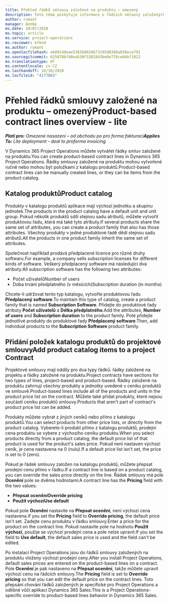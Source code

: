```yaml
---
title: Přehled řádků smlouvy založené na produktu – omezený
description: Toto téma poskytuje informace o řádcích smlouvy založených na produktu.
author: rumant
manager: Annbe
ms.date: 10/07/2020
ms.topic: article
ms.service: project-operations
ms.reviewer: kfend
ms.author: rumant
ms.openlocfilehash: eb09140eae5383b882db73195d0360a836ece791
ms.sourcegitcommit: 625878bf48ea530f3381843be0e778cebbbf1922
ms.translationtype: HT
ms.contentlocale: cs-CZ
ms.lasthandoff: 10/30/2020
ms.locfileid: "4177863"
---
```

# <a name="product-based-contract-lines-overview---lite"></a><span data-ttu-id="ee099-103">Přehled řádků smlouvy založené na produktu – omezený</span><span class="sxs-lookup"><span data-stu-id="ee099-103">Product-based contract lines overview - lite</span></span>

<span data-ttu-id="ee099-104">_**Platí pro:** Omezené nasazení – od obchodu po pro forma fakturaci_</span><span class="sxs-lookup"><span data-stu-id="ee099-104">_**Applies To:** Lite deployment - deal to proforma invoicing_</span></span>

<span data-ttu-id="ee099-105">V Dynamics 365 Project Operations můžete vytvářet řádky smluv založené na produktu.</span><span class="sxs-lookup"><span data-stu-id="ee099-105">You can create product-based contract lines in Dynamics 365 Project Operations.</span></span> <span data-ttu-id="ee099-106">Řádky smlouvy založené na produktu mohou vytvořené ručně nebo mohou být položkami z katalogu produktů.</span><span class="sxs-lookup"><span data-stu-id="ee099-106">Product-based contract lines can be manually created lines, or they can be items from the product catalog.</span></span>

## <a name="product-catalog"></a><span data-ttu-id="ee099-107">Katalog produktů</span><span class="sxs-lookup"><span data-stu-id="ee099-107">Product catalog</span></span>

<span data-ttu-id="ee099-108">Produkty v katalogu produktů aplikace mají výchozí jednotku a skupinu jednotek.</span><span class="sxs-lookup"><span data-stu-id="ee099-108">The products in the product catalog have a default unit and unit group.</span></span> <span data-ttu-id="ee099-109">Pokud několik produktů sdílí stejnou sadu atributů, můžete vytvořit produktovou řadu, která má také tyto atributy.</span><span class="sxs-lookup"><span data-stu-id="ee099-109">If several products share the same set of attributes, you can create a product family that also has those attributes.</span></span> <span data-ttu-id="ee099-110">Všechny produkty v jedné produktové řadě dědí stejnou sadu atributů.</span><span class="sxs-lookup"><span data-stu-id="ee099-110">All the products in one product family inherit the same set of attributes.</span></span>

<span data-ttu-id="ee099-111">Společnost například prodává předplacené licence pro různé druhy softwaru.</span><span class="sxs-lookup"><span data-stu-id="ee099-111">For example, a company sells subscription licenses for different kinds of software.</span></span> <span data-ttu-id="ee099-112">Veškerý předplacený software má následující dva atributy:</span><span class="sxs-lookup"><span data-stu-id="ee099-112">All subscription software has the following two attributes:</span></span>

- <span data-ttu-id="ee099-113">Počet uživatelů</span><span class="sxs-lookup"><span data-stu-id="ee099-113">Number of users</span></span>
- <span data-ttu-id="ee099-114">Doba trvání předplatného (v měsících)</span><span class="sxs-lookup"><span data-stu-id="ee099-114">Subscription duration (in months)</span></span>

<span data-ttu-id="ee099-115">Chcete-li udržovat tento typ katalogu, vytvořte produktovou řadu **Předplacený software**.</span><span class="sxs-lookup"><span data-stu-id="ee099-115">To maintain this type of catalog, create a product family that is named **Subscription Software**.</span></span> <span data-ttu-id="ee099-116">Přidejte do produktové řady atributy **Počet uživatelů** a **Délka předplatného**.</span><span class="sxs-lookup"><span data-stu-id="ee099-116">Add the attributes, **Number of users** and **Subscription duration** to the product family.</span></span> <span data-ttu-id="ee099-117">Poté přidejte jednotlivé produkty do produktové řady **Předplacený software**.</span><span class="sxs-lookup"><span data-stu-id="ee099-117">Then, add individual products to the **Subscription Software** product family.</span></span>

## <a name="add-product-catalog-items-to-a-project-contract"></a><span data-ttu-id="ee099-118">Přidání položek katalogu produktů do projektové smlouvy</span><span class="sxs-lookup"><span data-stu-id="ee099-118">Add product catalog items to a project Contract</span></span>

<span data-ttu-id="ee099-119">Projektové smlouvy mají oddíly pro dva typy řádků: řádky založené na projektu a řádky založené na produktu.</span><span class="sxs-lookup"><span data-stu-id="ee099-119">Project contracts have sections for two types of lines, project-based and product-based.</span></span> <span data-ttu-id="ee099-120">Řádky založené na produktu zahrnují všechny produkty a jednotky uvedené v ceníku produktů ve smlouvě.</span><span class="sxs-lookup"><span data-stu-id="ee099-120">Product-based lines include all of the products and units in the product price list on the contract.</span></span> <span data-ttu-id="ee099-121">Můžete také přidat produkty, které nejsou součástí ceníku produktů smlouvy.</span><span class="sxs-lookup"><span data-stu-id="ee099-121">Products that aren't part of contract's product price list can be added.</span></span>

<span data-ttu-id="ee099-122">Produkty můžete vybrat z jiných ceníků nebo přímo z katalogu produktů.</span><span class="sxs-lookup"><span data-stu-id="ee099-122">You can select products from other price lists, or directly from the product catalog.</span></span> <span data-ttu-id="ee099-123">Vyberete-li produkt přímo z katalogu produktů, prodejní cena produktu se vybere z výchozího ceníku produktu.</span><span class="sxs-lookup"><span data-stu-id="ee099-123">When you select products directly from a product catalog, the default price list of that product is used for the product's sales price.</span></span> <span data-ttu-id="ee099-124">Pokud není nastaven výchozí ceník, je cena nastavena na 0 (nulu).</span><span class="sxs-lookup"><span data-stu-id="ee099-124">If a default price list isn't set, the price is set to 0 (zero).</span></span>

<span data-ttu-id="ee099-125">Pokud je řádek smlouvy založen na katalogu produktů, můžete přepsat prodejní cenu přímo v řádku.</span><span class="sxs-lookup"><span data-stu-id="ee099-125">If a contract line is based on a product catalog, you can override the sales price directly on the line.</span></span> <span data-ttu-id="ee099-126">Řádek smlouvy má pole **Ocenění** pole se dvěma hodnotami:</span><span class="sxs-lookup"><span data-stu-id="ee099-126">A contract line has the **Pricing** field with the two values:</span></span>

- <span data-ttu-id="ee099-127">**Přepsat ocenění**</span><span class="sxs-lookup"><span data-stu-id="ee099-127">**Override pricing**</span></span>
- <span data-ttu-id="ee099-128">**Použít výchozí**</span><span class="sxs-lookup"><span data-stu-id="ee099-128">**Use default**</span></span>

<span data-ttu-id="ee099-129">Pokud pole **Ocenění** nastavíte na **Přepsat ocenění**, není výchozí cena nastavena.</span><span class="sxs-lookup"><span data-stu-id="ee099-129">If you set the **Pricing** field to **Override pricing**, the default price isn't set.</span></span> <span data-ttu-id="ee099-130">Zadejte cenu produktu v řádku smlouvy.</span><span class="sxs-lookup"><span data-stu-id="ee099-130">Enter a price for the product on the contract line.</span></span> <span data-ttu-id="ee099-131">Pokud nastavíte pole na hodnotu **Použít výchozí**, použije se výchozí prodejní cena a pole nelze upravit.</span><span class="sxs-lookup"><span data-stu-id="ee099-131">If you set the field to **Use default**, the default sales price is used and the field can't be edited.</span></span>

<span data-ttu-id="ee099-132">Po instalaci Project Operations jsou do řádků smlouvy založených na produktu vloženy výchozí prodejní ceny.</span><span class="sxs-lookup"><span data-stu-id="ee099-132">After you install Project Operations, default sales prices are entered on the product-based lines on a contract.</span></span> <span data-ttu-id="ee099-133">Pole **Ocenění** je pak nastaveno na **Přepsat ocenění**, takže můžete upravit výchozí cenu na řádcích smlouvy.</span><span class="sxs-lookup"><span data-stu-id="ee099-133">The **Pricing** field is set to **Override pricing** so that you can edit the default price on the contract lines.</span></span> <span data-ttu-id="ee099-134">Toto přepsání chování řádků založených je specifické pro Project Operations a odlišné vůči aplikaci Dynamics 365 Sales.</span><span class="sxs-lookup"><span data-stu-id="ee099-134">This is a Project Operations-specific override to product-based lines behavior in Dynamics 365 Sales.</span></span>
